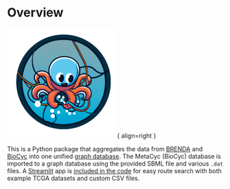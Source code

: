 # Overview

![metabolike logo](_static/metabolike-logo-round.png){ align=right }

This is a Python package that aggregates the data from
[BRENDA](https://brenda-enzymes.org/) and [BioCyc](https://biocyc.org/)
into one unified [graph database](https://neo4j.com/). The MetaCyc
(BioCyc) database is imported to a graph database using the provided
SBML file and various `.dat` files. A [Streamlit](https://streamlit.io/)
app is [included in the
code](https://github.com/y1zhou/metabolike/blob/main/metabolike/api/main.py)
for easy route search with both example TCGA datasets and custom CSV
files.
